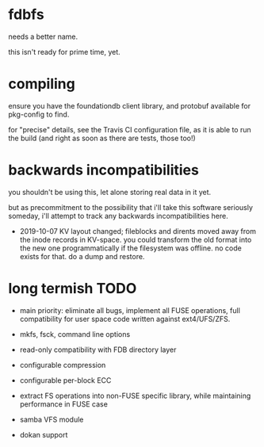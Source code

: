 # fdbfs

needs a better name.

this isn't ready for prime time, yet.

# compiling

ensure you have the foundationdb client library, and protobuf
available for pkg-config to find.

for "precise" details, see the Travis CI configuration file, as it
is able to run the build (and right as soon as there are tests, those too!)

# backwards incompatibilities

you shouldn't be using this, let alone storing real data in it yet.

but as precommitment to the possibility that i'll take this software
seriously someday, i'll attempt to track any backwards incompatibilities
here.

* 2019-10-07 KV layout changed; fileblocks and dirents moved away from
  the inode records in KV-space. you could transform the old format into
  the new one programmatically if the filesystem was offline. no code
  exists for that. do a dump and restore.

# long termish TODO

* main priority: eliminate all bugs, implement all FUSE operations,
  full compatibility for user space code written against ext4/UFS/ZFS.

* mkfs, fsck, command line options
* read-only compatibility with FDB directory layer
* configurable compression
* configurable per-block ECC
* extract FS operations into non-FUSE specific library,
  while maintaining performance in FUSE case
* samba VFS module
* dokan support
